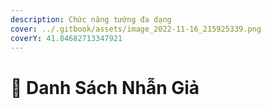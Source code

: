 ```yaml
---
description: Chức năng tướng đa dạng
cover: ../.gitbook/assets/image_2022-11-16_215925339.png
coverY: 41.84682713347921
---
```


# 🥷 Danh Sách Nhẫn Giả

